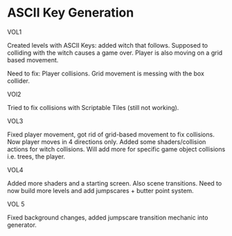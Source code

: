 # ASCII Key Generation 

VOL1

Created levels with ASCII Keys: added witch that follows. Supposed to colliding with the witch causes a game over. Player is also moving on a grid based movement.

Need to fix: Player collisions. Grid movement is messing with the box collider.

VOl2

Tried to fix collisions with Scriptable Tiles (still not working).

VOL3

Fixed player movement, got rid of grid-based movement to fix collisions. Now player moves in 4 directions only. Added some shaders/collision actions for witch collisions. Will add more for specific game object collisions i.e. trees, the player.

VOL4

Added more shaders and a starting screen. Also scene transitions. Need to now build more levels and add jumpscares + butter point system.

VOL 5

Fixed background changes, added jumpscare transition mechanic into generator.
